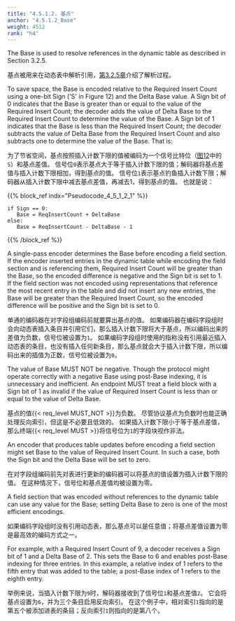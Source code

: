 ```yaml
---
title: "4.5.1.2. 基点"
anchor: "4.5.1.2_Base"
weight: 4512
rank: "h4"
---
```


The Base is used to resolve references in the dynamic table as described in Section 3.2.5.

基点被用来在动态表中解析引用，[第3.2.5章](#3.2.5_Relative_Indexing)介绍了解析过程。

To save space, the Base is encoded relative to the Required Insert Count using a one-bit Sign ('S' in Figure 12) and the Delta Base value. A Sign bit of 0 indicates that the Base is greater than or equal to the value of the Required Insert Count; the decoder adds the value of Delta Base to the Required Insert Count to determine the value of the Base. A Sign bit of 1 indicates that the Base is less than the Required Insert Count; the decoder subtracts the value of Delta Base from the Required Insert Count and also subtracts one to determine the value of the Base. That is:

为了节省空间，基点按照插入计数下限的值被编码为一个信号比特位（[图12](#Figure_12_Encoded_Field_Section)中的`S`）和基点差值。
信号位`0`表示基点大于等于插入计数下限的值；解码器将基点差值与插入计数下限相加，得到基点的值。
信号位`1`表示基点钓鱼插入计数下限；解码器从插入计数下限中减去基点差值，再减去1，得到基点的值。
也就是说：

{{% block_ref
indx="Pseudocode_4_5_1_2_1" %}}

```
if Sign == 0:
   Base = ReqInsertCount + DeltaBase
else:
   Base = ReqInsertCount - DeltaBase - 1
```

{{% /block_ref %}}

A single-pass encoder determines the Base before encoding a field section. If the encoder inserted entries in the dynamic table while encoding the field section and is referencing them, Required Insert Count will be greater than the Base, so the encoded difference is negative and the Sign bit is set to 1. If the field section was not encoded using representations that reference the most recent entry in the table and did not insert any new entries, the Base will be greater than the Required Insert Count, so the encoded difference will be positive and the Sign bit is set to 0.

单通的编码器在对字段组编码前就要算出基点的值。
如果编码器在编码字段组时会向动态表插入条目并引用它们，那么插入计数下限将大于基点，所以编码出来的差值为负数，信号位被设置为`1`。
如果编码字段组时使用的指称没有引用最近插入动态表的条目，也没有插入任何新条目，那么基点就会大于插入计数下限，所以编码出来的插值为正数，信号位被设置为`0`。

The value of Base MUST NOT be negative. Though the protocol might operate correctly with a negative Base using post-Base indexing, it is unnecessary and inefficient. An endpoint MUST treat a field block with a Sign bit of 1 as invalid if the value of Required Insert Count is less than or equal to the value of Delta Base.

基点的值{{< req_level MUST_NOT >}}为负数。
尽管协议基点为负数时也能正确处理反向索引，但这是不必要且低效的。
如果插入计数下限小于等于基点差值，那么终端{{< req_level MUST >}}将信号位为`1`的字段块视作非法。

An encoder that produces table updates before encoding a field section might set Base to the value of Required Insert Count. In such a case, both the Sign bit and the Delta Base will be set to zero.

在对字段组编码前先对表进行更新的编码器可以将基点的值设置为插入计数下限的值。
在这种情况下，信号位和基点差值均被设置为零。

A field section that was encoded without references to the dynamic table can use any value for the Base; setting Delta Base to zero is one of the most efficient encodings.

如果编码字段组时没有引用动态表，那么基点可以是任意值；将基点差值设置为零是最高效的编码方式之一。

For example, with a Required Insert Count of 9, a decoder receives a Sign bit of 1 and a Delta Base of 2. This sets the Base to 6 and enables post-Base indexing for three entries. In this example, a relative index of 1 refers to the fifth entry that was added to the table; a post-Base index of 1 refers to the eighth entry.

举例来说，当插入计数下限为`9`时，解码器接收到了信号位`1`和基点差值`2`。
它会将基点设置为`6`，并为三个条目启用反向索引。
在这个例子中，相对索引`1`指向的是第五个被添加进表的条目；反向索引`1`则指向的是第八个。

